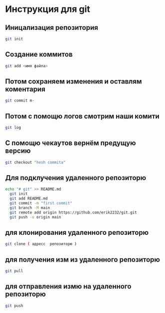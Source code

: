# Инструкция для git

## Иницализация репозитория 
```sh
git init
```
## Создание коммитов

```sh
git add <имя файла>
```
## Потом сохраняем изменения и оставлям коментария

```sh
git commit m-
```
## Потом с помощю логов смотрим наши комити

```sh
git log
```
## С помощю чекаутов вернём предущую версию
```sh
git checkout "hesh commita"
```

## Для подклучения удаленного репозиторю
```sh
echo "# git" >> README.md
  git init
  git add README.md
  git commit -m "first commit"
  git branch -M main
  git remote add origin https://github.com/erik2232/git.git
  git push -u origin main
```
## для клонирования   удаленного репозиторю 
```sh
git clone ( адресс  репозиторю )

```
## для получения изм из  удаленного репозиторю
```sh
git pull
```
## для отправления измю на удаленного репозиторю
```sh
git push
```